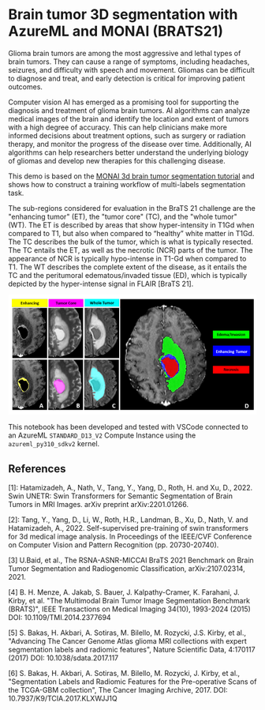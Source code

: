 # Brain tumor 3D segmentation with AzureML and MONAI (BRATS21)

Glioma brain tumors are among the most aggressive and lethal types of brain tumors. They can cause a range of symptoms, including headaches, seizures, and difficulty with speech and movement. Gliomas can be difficult to diagnose and treat, and early detection is critical for improving patient outcomes.

Computer vision AI has emerged as a promising tool for supporting the diagnosis and treatment of glioma brain tumors. AI algorithms can analyze medical images of the brain and identify the location and extent of tumors with a high degree of accuracy. This can help clinicians make more informed decisions about treatment options, such as surgery or radiation therapy, and monitor the progress of the disease over time. Additionally, AI algorithms can help researchers better understand the underlying biology of gliomas and develop new therapies for this challenging disease.

This demo is based on the [MONAI 3d brain tumor segmentation tutorial](https://github.com/Project-MONAI/tutorials/blob/main/3d_segmentation/swin_unetr_brats21_segmentation_3d.ipynb) and shows how to construct a training workflow of multi-labels segmentation task.

The sub-regions considered for evaluation in the BraTS 21 challenge are the "enhancing tumor" (ET), the "tumor core" (TC), and the "whole tumor" (WT). The ET is described by areas that show hyper-intensity in T1Gd when compared to T1, but also when compared to “healthy” white matter in T1Gd. The TC describes the bulk of the tumor, which is what is typically resected. The TC entails the ET, as well as the necrotic (NCR) parts of the tumor. The appearance of NCR is typically hypo-intense in T1-Gd when compared to T1. The WT describes the complete extent of the disease, as it entails the TC and the peritumoral edematous/invaded tissue (ED), which is typically depicted by the hyper-intense signal in FLAIR [BraTS 21].

![image](./media/fig_brats21.png)

This notebook has been developed and tested with VSCode connected to an AzureML `STANDARD_D13_V2` Compute Instance using the `azureml_py310_sdkv2` kernel.

## References

[1]: Hatamizadeh, A., Nath, V., Tang, Y., Yang, D., Roth, H. and Xu, D., 2022. Swin UNETR: Swin Transformers for Semantic Segmentation of Brain Tumors in MRI Images. arXiv preprint arXiv:2201.01266.

[2]: Tang, Y., Yang, D., Li, W., Roth, H.R., Landman, B., Xu, D., Nath, V. and Hatamizadeh, A., 2022. Self-supervised pre-training of swin transformers for 3d medical image analysis. In Proceedings of the IEEE/CVF Conference on Computer Vision and Pattern Recognition (pp. 20730-20740).

[3] U.Baid, et al., The RSNA-ASNR-MICCAI BraTS 2021 Benchmark on Brain Tumor Segmentation and Radiogenomic Classification, arXiv:2107.02314, 2021.

[4] B. H. Menze, A. Jakab, S. Bauer, J. Kalpathy-Cramer, K. Farahani, J. Kirby, et al. "The Multimodal Brain Tumor Image Segmentation Benchmark (BRATS)", IEEE Transactions on Medical Imaging 34(10), 1993-2024 (2015) DOI: 10.1109/TMI.2014.2377694

[5] S. Bakas, H. Akbari, A. Sotiras, M. Bilello, M. Rozycki, J.S. Kirby, et al., "Advancing The Cancer Genome Atlas glioma MRI collections with expert segmentation labels and radiomic features", Nature Scientific Data, 4:170117 (2017) DOI: 10.1038/sdata.2017.117

[6] S. Bakas, H. Akbari, A. Sotiras, M. Bilello, M. Rozycki, J. Kirby, et al., "Segmentation Labels and Radiomic Features for the Pre-operative Scans of the TCGA-GBM collection", The Cancer Imaging Archive, 2017. DOI: 10.7937/K9/TCIA.2017.KLXWJJ1Q